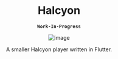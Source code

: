 
<div align="center">

# Halcyon

**`Work-In-Progress`**

![image](https://github.com/exoad/HalcyonLite/assets/45053009/c21aee28-7eba-45b5-b81a-f5ec84dc6ec4)

A smaller Halcyon player written in Flutter.
</div>

